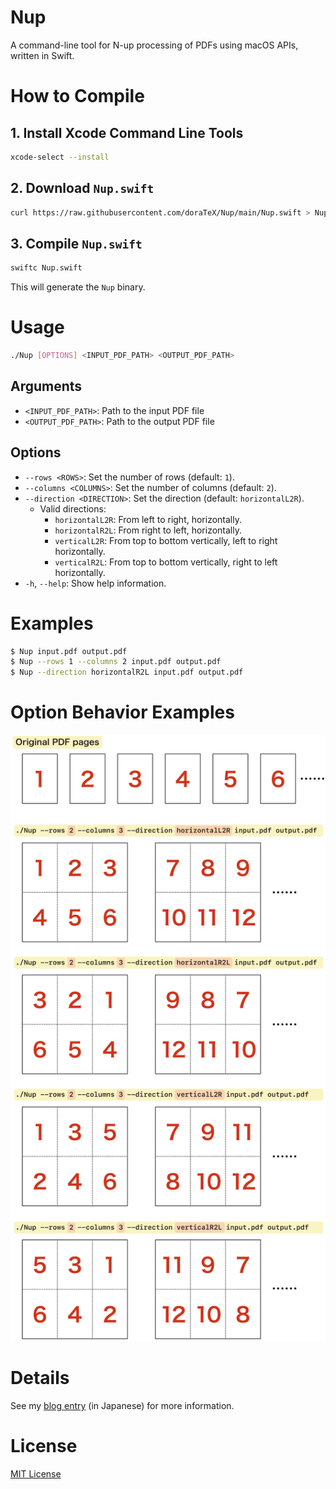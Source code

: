 # Nup
A command-line tool for N-up processing of PDFs using macOS APIs, written in Swift.

# How to Compile
## 1. Install Xcode Command Line Tools

```sh
xcode-select --install
```

## 2. Download `Nup.swift`

```sh
curl https://raw.githubusercontent.com/doraTeX/Nup/main/Nup.swift > Nup.swift
```

## 3. Compile `Nup.swift`

```sh
swiftc Nup.swift
```

This will generate the `Nup` binary.

# Usage

```sh
./Nup [OPTIONS] <INPUT_PDF_PATH> <OUTPUT_PDF_PATH>
```

## Arguments

* `<INPUT_PDF_PATH>`:  Path to the input PDF file
* `<OUTPUT_PDF_PATH>`: Path to the output PDF file

## Options
* `--rows <ROWS>`:  Set the number of rows (default: `1`).
* `--columns <COLUMNS>`: Set the number of columns (default: `2`).
* `--direction <DIRECTION>`: Set the direction (default: `horizontalL2R`).
  * Valid directions:
     * `horizontalL2R`: From left to right, horizontally.
     * `horizontalR2L`: From right to left, horizontally.
     * `verticalL2R`: From top to bottom vertically, left to right horizontally.
     * `verticalR2L`: From top to bottom vertically, right to left horizontally.
* `-h`, `--help`: Show help information.

# Examples

```sh
$ Nup input.pdf output.pdf
$ Nup --rows 1 --columns 2 input.pdf output.pdf
$ Nup --direction horizontalR2L input.pdf output.pdf
```

# Option Behavior Examples

![Option Behavior Examples](examples.png)

# Details

See my [blog entry](https://doratex.hatenablog.jp/entry/20240425/1713981026) (in Japanese) for more information.

# License

[MIT License](./LICENSE)
